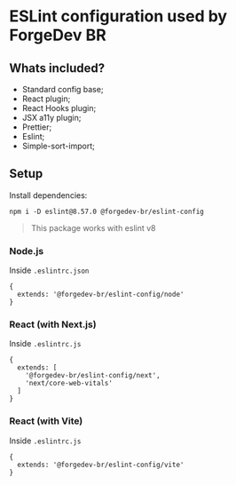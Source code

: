 # ESLint configuration used by ForgeDev BR

## Whats included?

- Standard config base;
- React plugin;
- React Hooks plugin;
- JSX a11y plugin;
- Prettier;
- Eslint;
- Simple-sort-import;

## Setup

Install dependencies:
```
npm i -D eslint@8.57.0 @forgedev-br/eslint-config
```
> This package works with eslint v8

### Node.js

Inside `.eslintrc.json`
```
{
  extends: '@forgedev-br/eslint-config/node'
}
```

### React (with Next.js)

Inside `.eslintrc.js`
```
{
  extends: [
    '@forgedev-br/eslint-config/next',
    'next/core-web-vitals'
  ]
}
```

### React (with Vite)

Inside `.eslintrc.js`
```
{
  extends: '@forgedev-br/eslint-config/vite'
}
```
